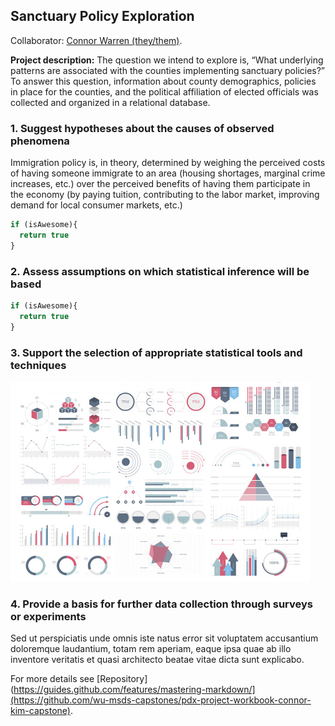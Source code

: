 ## Sanctuary Policy Exploration
Collaborator: [Connor Warren (they/them)](https://github.com/MarcusApollo7).

**Project description:** The question we intend to explore is, “What underlying patterns are associated with the counties implementing sanctuary policies?” To answer this question, information about county demographics, policies in place for the counties, and the political affiliation of elected officials was collected and organized in a relational database.


### 1. Suggest hypotheses about the causes of observed phenomena

Immigration policy is, in theory, determined by weighing the perceived costs of having someone immigrate to an area (housing shortages, marginal crime increases, etc.) over the perceived benefits of having them participate in the economy (by paying tuition, contributing to the labor market, improving demand for local consumer markets, etc.) 


```javascript
if (isAwesome){
  return true
}
```

### 2. Assess assumptions on which statistical inference will be based

```javascript
if (isAwesome){
  return true
}
```

### 3. Support the selection of appropriate statistical tools and techniques

<img src="images/dummy_thumbnail.jpg?raw=true"/>

### 4. Provide a basis for further data collection through surveys or experiments

Sed ut perspiciatis unde omnis iste natus error sit voluptatem accusantium doloremque laudantium, totam rem aperiam, eaque ipsa quae ab illo inventore veritatis et quasi architecto beatae vitae dicta sunt explicabo. 

For more details see [Repository](https://guides.github.com/features/mastering-markdown/](https://github.com/wu-msds-capstones/pdx-project-workbook-connor-kim-capstone).
